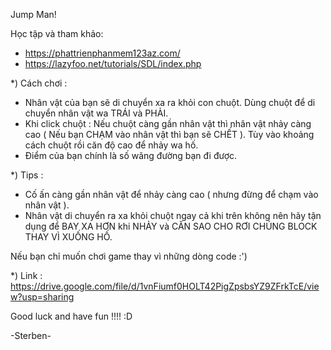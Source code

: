Jump Man! 

Học tập và tham khảo:
 - https://phattrienphanmem123az.com/
 - https://lazyfoo.net/tutorials/SDL/index.php

*) Cách chơi : 
 -  Nhân vật của bạn sẽ di chuyển xa ra khỏi con chuột. Dùng chuột để di chuyển nhân vật wa TRÁI và PHẢI.
 -  Khi click chuột : Nếu chuột càng gần nhân vật thì nhân vật nhảy càng cao ( Nếu bạn CHẠM vào nhân vật thì bạn sẽ CHẾT ). 
                    Tùy vào khoảng cách chuột rồi căn độ cao để nhảy wa hố.
 -  Điểm của bạn chính là số wãng đường bạn đi được.

*) Tips : 
 - Cố ấn càng gần nhân vật để nhảy càng cao ( nhưng đừng để chạm vào nhân vật ).
 - Nhân vật di chuyển ra xa khỏi chuột ngay cả khi trên không nên hãy tận dụng để BAY XA HƠN khi NHẢY và CĂN SAO CHO RƠI CHÚNG BLOCK THAY VÌ XUỐNG HỐ.

Nếu bạn chỉ muốn chơi game thay vì những dòng code :') 

*) Link : https://drive.google.com/file/d/1vnFiumf0HOLT42PigZpsbsYZ9ZFrkTcE/view?usp=sharing

Good luck and have fun !!!! :D

-Sterben-

